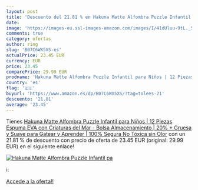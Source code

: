 ```yaml
---
layout: post
title: 'Descuento del 21.81 % en Hakuna Matte Alfombra Puzzle Infantil pa'
date: 
image: 'https://images-eu.ssl-images-amazon.com/images/I/41dUluu-9tL._SL200_.jpg'
comments: true
category: ofertas
author: ring
slug: 'B07C6WX5XS-es'
actualPrice: 23.45 EUR
currency: EUR
price: 23.45
comparePrice: 29.99 EUR
prodname: 'Hakuna Matte Alfombra Puzzle Infantil para Niños | 12 Piezas Espuma EVA con Criaturas del Mar - Bolsa Almacenamiento | 20% + Gruesa y Suave para Gatear y Aprender | 100% Segura  No Tóxica  sin Olor'
country: 'es'
flag: '🇪🇸'
buyurl: 'https://www.amazon.es/dp/B07C6WX5XS/?tag=tolees-21'
descuento: '21.81'
average: '23.45'
---
```


Tienes [Hakuna Matte Alfombra Puzzle Infantil para Niños | 12 Piezas Espuma EVA con Criaturas del Mar - Bolsa Almacenamiento | 20% + Gruesa y Suave para Gatear y Aprender | 100% Segura  No Tóxica  sin Olor](https://www.amazon.es/dp/B07C6WX5XS/?tag=tolees-21) con un 21.81 % de descuento con precio de oferta de 23.45 EUR (original: 29.99 EUR) en el siguiente enlace!

[![Hakuna Matte Alfombra Puzzle Infantil pa](https://images-eu.ssl-images-amazon.com/images/I/41dUluu-9tL._SL200_.jpg)](https://www.amazon.es/dp/B07C6WX5XS/?tag=tolees-21)

ℹ️:


[Accede a la oferta!!](https://www.amazon.es/dp/B07C6WX5XS/?tag=tolees-21)
